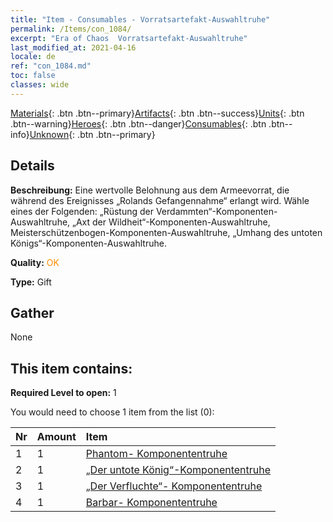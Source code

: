```yaml
---
title: "Item - Consumables - Vorratsartefakt-Auswahltruhe"
permalink: /Items/con_1084/
excerpt: "Era of Chaos  Vorratsartefakt-Auswahltruhe"
last_modified_at: 2021-04-16
locale: de
ref: "con_1084.md"
toc: false
classes: wide
---
```

 [Materials](/de/Items/){: .btn .btn--primary}[Artifacts](/de/Items/Artifacts/){: .btn .btn--success}[Units](/de/Items/Units/){: .btn .btn--warning}[Heroes](/de/Items/Heroes/){: .btn .btn--danger}[Consumables](/de/Items/Consumables/){: .btn .btn--info}[Unknown](/de/Items/Unknown/){: .btn .btn--primary}

## Details
 **Beschreibung:** Eine wertvolle Belohnung aus dem Armeevorrat, die während des Ereignisses „Rolands Gefangennahme“ erlangt wird. Wähle eines der Folgenden: „Rüstung der Verdammten“-Komponenten-Auswahltruhe, „Axt der Wildheit“-Komponenten-Auswahltruhe, Meisterschützenbogen-Komponenten-Auswahltruhe, „Umhang des untoten Königs“-Komponenten-Auswahltruhe.

 **Quality:** <span style="color: #FF8C00">OK</span>

 **Type:** Gift

## Gather

  None

## This item contains:

 **Required Level to open:** 1

 You would need to choose 1 item from the list (0):

  | Nr | Amount |     Item    |
  |:---|:-------|:------------|
  | 1 | 1 | [Phantom- Komponententruhe](/de/Items/con_1339/) |  | 
  | 2 | 1 | [„Der untote König“-Komponententruhe](/de/Items/con_1340/) |  | 
  | 3 | 1 | [„Der Verfluchte“- Komponententruhe](/de/Items/con_1341/) |  | 
  | 4 | 1 | [Barbar- Komponententruhe](/de/Items/con_1342/) |  | 
